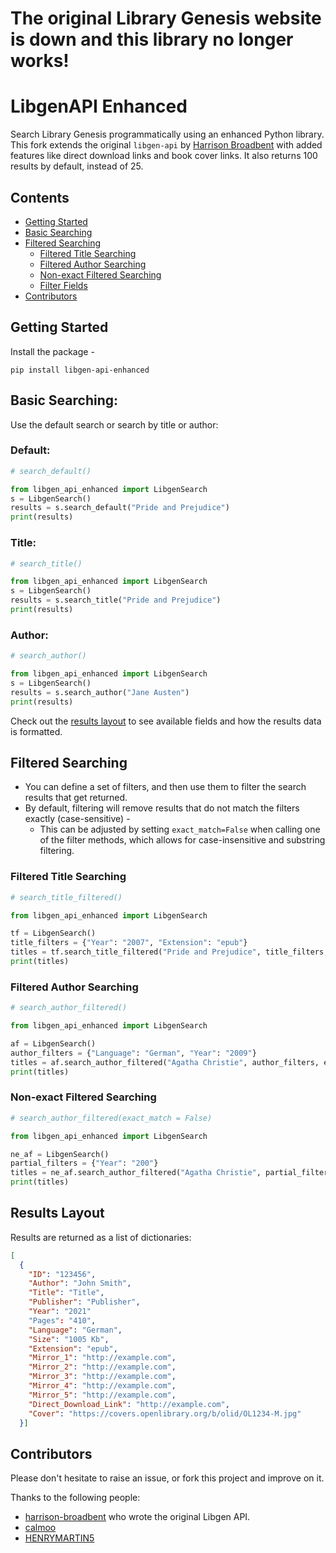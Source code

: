 <h1>The original Library Genesis website is down and this library no longer works!</h1>

<h1>LibgenAPI Enhanced</h1>

Search Library Genesis programmatically using an enhanced Python library. This fork extends the original `libgen-api` by [Harrison Broadbent](https://github.com/harrison-broadbent/libgen-api) with added features like direct download links and book cover links. It also returns 100 results by default, instead of 25.

## Contents

- [Getting Started](#getting-started)
- [Basic Searching](#basic-searching)
- [Filtered Searching](#filtered-searching)
  - [Filtered Title Searching](#filtered-title-searching)
  - [Filtered Author Searching](#filtered-author-searching)
  - [Non-exact Filtered Searching](#non-exact-filtered-searching)
  - [Filter Fields](#filter-fields)
- [Contributors](#contributors)

## Getting Started

Install the package -

```
pip install libgen-api-enhanced
```


## Basic Searching:
Use the default search or search by title or author:

### Default:

```python
# search_default()

from libgen_api_enhanced import LibgenSearch
s = LibgenSearch()
results = s.search_default("Pride and Prejudice")
print(results)
```

### Title:

```python
# search_title()

from libgen_api_enhanced import LibgenSearch
s = LibgenSearch()
results = s.search_title("Pride and Prejudice")
print(results)
```

### Author:

```python
# search_author()

from libgen_api_enhanced import LibgenSearch
s = LibgenSearch()
results = s.search_author("Jane Austen")
print(results)
```

Check out the [results layout](#results-layout) to see available fields and how the results data is formatted.

## Filtered Searching

- You can define a set of filters, and then use them to filter the search results that get returned.
- By default, filtering will remove results that do not match the filters exactly (case-sensitive) -
  - This can be adjusted by setting `exact_match=False` when calling one of the filter methods, which allows for case-insensitive and substring filtering.

### Filtered Title Searching

```python
# search_title_filtered()

from libgen_api_enhanced import LibgenSearch

tf = LibgenSearch()
title_filters = {"Year": "2007", "Extension": "epub"}
titles = tf.search_title_filtered("Pride and Prejudice", title_filters, exact_match=True)
print(titles)
```

### Filtered Author Searching

```python
# search_author_filtered()

from libgen_api_enhanced import LibgenSearch

af = LibgenSearch()
author_filters = {"Language": "German", "Year": "2009"}
titles = af.search_author_filtered("Agatha Christie", author_filters, exact_match=True)
print(titles)
```

### Non-exact Filtered Searching

```python
# search_author_filtered(exact_match = False)

from libgen_api_enhanced import LibgenSearch

ne_af = LibgenSearch()
partial_filters = {"Year": "200"}
titles = ne_af.search_author_filtered("Agatha Christie", partial_filters, exact_match=False)
print(titles)

```

## Results Layout

Results are returned as a list of dictionaries:

```json
[
  {
    "ID": "123456",
    "Author": "John Smith",
    "Title": "Title",
    "Publisher": "Publisher",
    "Year": "2021"
    "Pages": "410",
    "Language": "German",
    "Size": "1005 Kb",
    "Extension": "epub",
    "Mirror_1": "http://example.com",
    "Mirror_2": "http://example.com",
    "Mirror_3": "http://example.com",
    "Mirror_4": "http://example.com",
    "Mirror_5": "http://example.com",
    "Direct_Download_Link": "http://example.com",
    "Cover": "https://covers.openlibrary.org/b/olid/OL1234-M.jpg"
  }]
```

## Contributors

Please don't hesitate to raise an issue, or fork this project and improve on it.

Thanks to the following people:

- [harrison-broadbent](https://github.com/harrison-broadbent) who wrote the original Libgen API.
- [calmoo](https://github.com/calmoo)
- [HENRYMARTIN5](https://github.com/HENRYMARTIN5)
